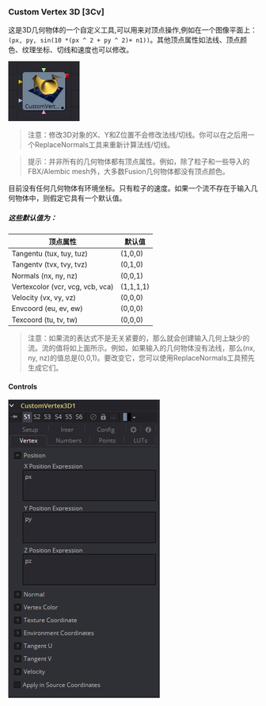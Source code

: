 ### Custom Vertex 3D [3Cv]

这是3D几何物体的一个自定义工具,可以用来对顶点操作,例如在一个图像平面上：`(px, py, sin(10 *(px ^ 2 + py ^ 2)+ n1))`。其他顶点属性如法线、顶点颜色、纹理坐标、切线和速度也可以修改。

 ![3Cv_tile](images/3Cv_tile.jpg)

> 注意：修改3D对象的X、Y和Z位置不会修改法线/切线。你可以在之后用一个ReplaceNormals工具来重新计算法线/切线。

> 提示：并非所有的几何物体都有顶点属性。例如，除了粒子和一些导入的FBX/Alembic mesh外，大多数Fusion几何物体都没有顶点颜色。

目前没有任何几何物体有环境坐标。只有粒子的速度。如果一个流不存在于输入几何物体中，则假定它具有一个默认值。

##### 这些默认值为：

| 顶点属性                         | 默认值    |
| -------------------------------- | --------- |
| Tangentu (tux, tuy, tuz)         | (1,0,0)   |
| Tangentv (tvx, tvy, tvz)         | (0,1,0)   |
| Normals (nx, ny, nz)             | (0,0,1)   |
| Vertexcolor (vcr, vcg, vcb, vca) | (1,1,1,1) |
| Velocity (vx, vy, vz)            | (0,0,0)   |
| Envcoord (eu, ev, ew)            | (0,0,0)   |
| Texcoord (tu, tv, tw)            | (0,0,0)   |

> 注意：如果流的表达式不是无关紧要的，那么就会创建输入几何上缺少的流。流的值将如上面所示。例如，如果输入的几何物体没有法线，那么(nx, ny, nz)的值总是(0,0,1)。要改变它，您可以使用ReplaceNormals工具预先生成它们。

#### Controls

![3Cv_Controls](images/3Cv_Controls.png)